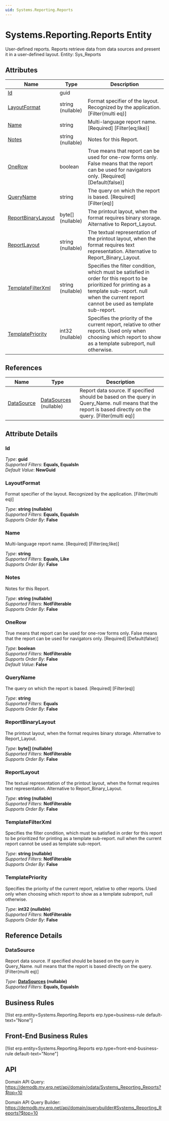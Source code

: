 ```yaml
---
uid: Systems.Reporting.Reports
---
```

# Systems.Reporting.Reports Entity

User-defined reports. Reports retrieve data from data sources and present it in a user-defined layout. Entity: Sys_Reports

## Attributes

| Name | Type | Description |
| ---- | ---- | --- |
| [Id](Systems.Reporting.Reports.md#id) | guid |  
| [LayoutFormat](Systems.Reporting.Reports.md#layoutformat) | string (nullable) | Format specifier of the layout. Recognized by the application. [Filter(multi eq)] 
| [Name](Systems.Reporting.Reports.md#name) | string | Multi-language report name. [Required] [Filter(eq;like)] 
| [Notes](Systems.Reporting.Reports.md#notes) | string (nullable) | Notes for this Report. 
| [OneRow](Systems.Reporting.Reports.md#onerow) | boolean | True means that report can be used for one-row forms only. False means that the report can be used for navigators only. [Required] [Default(false)] 
| [QueryName](Systems.Reporting.Reports.md#queryname) | string | The query on which the report is based. [Required] [Filter(eq)] 
| [ReportBinaryLayout](Systems.Reporting.Reports.md#reportbinarylayout) | byte[] (nullable) | The printout layout, when the format requires binary storage. Alternative to Report_Layout. 
| [ReportLayout](Systems.Reporting.Reports.md#reportlayout) | string (nullable) | The textual representation of the printout layout, when the format requires text representation. Alternative to Report_Binary_Layout. 
| [TemplateFilterXml](Systems.Reporting.Reports.md#templatefilterxml) | string (nullable) | Specifies the filter condition, which must be satisfied in order for this report to be prioritized for printing as a template sub-report. null when the current report cannot be used as template sub-report. 
| [TemplatePriority](Systems.Reporting.Reports.md#templatepriority) | int32 (nullable) | Specifies the priority of the current report, relative to other reports. Used only when choosing which report to show as a template subreport, null otherwise. 

## References

| Name | Type | Description |
| ---- | ---- | --- |
| [DataSource](Systems.Reporting.Reports.md#datasource) | [DataSources](Systems.Reporting.DataSources.md) (nullable) | Report data source. If specified should be based on the query in Query_Name. null means that the report is based directly on the query. [Filter(multi eq)] |


## Attribute Details

### Id

_Type_: **guid**  
_Supported Filters_: **Equals, EqualsIn**  
_Default Value_: **NewGuid**  

### LayoutFormat

Format specifier of the layout. Recognized by the application. [Filter(multi eq)]

_Type_: **string (nullable)**  
_Supported Filters_: **Equals, EqualsIn**  
_Supports Order By_: **False**  

### Name

Multi-language report name. [Required] [Filter(eq;like)]

_Type_: **string**  
_Supported Filters_: **Equals, Like**  
_Supports Order By_: **False**  

### Notes

Notes for this Report.

_Type_: **string (nullable)**  
_Supported Filters_: **NotFilterable**  
_Supports Order By_: **False**  

### OneRow

True means that report can be used for one-row forms only. False means that the report can be used for navigators only. [Required] [Default(false)]

_Type_: **boolean**  
_Supported Filters_: **NotFilterable**  
_Supports Order By_: **False**  
_Default Value_: **False**  

### QueryName

The query on which the report is based. [Required] [Filter(eq)]

_Type_: **string**  
_Supported Filters_: **Equals**  
_Supports Order By_: **False**  

### ReportBinaryLayout

The printout layout, when the format requires binary storage. Alternative to Report_Layout.

_Type_: **byte[] (nullable)**  
_Supported Filters_: **NotFilterable**  
_Supports Order By_: **False**  

### ReportLayout

The textual representation of the printout layout, when the format requires text representation. Alternative to Report_Binary_Layout.

_Type_: **string (nullable)**  
_Supported Filters_: **NotFilterable**  
_Supports Order By_: **False**  

### TemplateFilterXml

Specifies the filter condition, which must be satisfied in order for this report to be prioritized for printing as a template sub-report. null when the current report cannot be used as template sub-report.

_Type_: **string (nullable)**  
_Supported Filters_: **NotFilterable**  
_Supports Order By_: **False**  

### TemplatePriority

Specifies the priority of the current report, relative to other reports. Used only when choosing which report to show as a template subreport, null otherwise.

_Type_: **int32 (nullable)**  
_Supported Filters_: **NotFilterable**  
_Supports Order By_: **False**  


## Reference Details

### DataSource

Report data source. If specified should be based on the query in Query_Name. null means that the report is based directly on the query. [Filter(multi eq)]

_Type_: **[DataSources](Systems.Reporting.DataSources.md) (nullable)**  
_Supported Filters_: **Equals, EqualsIn**  



## Business Rules

[!list erp.entity=Systems.Reporting.Reports erp.type=business-rule default-text="None"]

## Front-End Business Rules

[!list erp.entity=Systems.Reporting.Reports erp.type=front-end-business-rule default-text="None"]

## API

Domain API Query:
<https://demodb.my.erp.net/api/domain/odata/Systems_Reporting_Reports?$top=10>

Domain API Query Builder:
<https://demodb.my.erp.net/api/domain/querybuilder#Systems_Reporting_Reports?$top=10>

